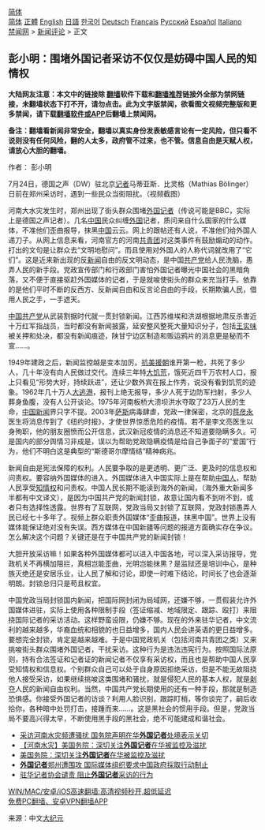  <!-- 面包屑导航 --> <div class="breadcrumb"><!-- GTranslate: https://gtranslate.io/ -->  <div class="switcher notranslate">  <div class="selected">  <a href="#" onclick="return false;"> 简体</a>  </div>  <div class="option">  <a href="https://www.bannedbook.org" onclick="doGTranslate('zh-CN|zh-CN');jQuery('div.switcher div.selected a').html(jQuery(this).html());return false;" title="简体中文" class="nturl selected"> 简体</a>  <a href="https://www.bannedbook.org/zh-tw/" onclick="doGTranslate('zh-CN|zh-TW');jQuery('div.switcher div.selected a').html(jQuery(this).html());return false;" title="繁體中文" class="nturl"> 正體</a>  <a href="https://www.bannedbook.org/en/" onclick="doGTranslate('zh-CN|en');jQuery('div.switcher div.selected a').html(jQuery(this).html());return false;" title="English" class="nturl"> English</a>  <a href="https://www.bannedbook.org/ja/" onclick="doGTranslate('zh-CN|ja');jQuery('div.switcher div.selected a').html(jQuery(this).html());return false;" title="日本語" class="nturl"> 日語</a>  <a href="https://www.bannedbook.org/ko/" onclick="doGTranslate('zh-CN|ko');jQuery('div.switcher div.selected a').html(jQuery(this).html());return false;" title="한국어" class="nturl"> 한국어</a>  <a href="https://www.bannedbook.org/de/" onclick="doGTranslate('zh-CN|de');jQuery('div.switcher div.selected a').html(jQuery(this).html());return false;" title="Deutsch" class="nturl"> Deutsch</a>  <a href="https://www.bannedbook.org/fr/" onclick="doGTranslate('zh-CN|fr');jQuery('div.switcher div.selected a').html(jQuery(this).html());return false;" title="Français" class="nturl"> Français</a>  <a href="https://www.bannedbook.org/ru/" onclick="doGTranslate('zh-CN|ru');jQuery('div.switcher div.selected a').html(jQuery(this).html());return false;" title="Русский" class="nturl"> Русский</a>  <a href="https://www.bannedbook.org/es/" onclick="doGTranslate('zh-CN|es');jQuery('div.switcher div.selected a').html(jQuery(this).html());return false;" title="Español" class="nturl"> Español</a>  <a href="https://www.bannedbook.org/it/" onclick="doGTranslate('zh-CN|it');jQuery('div.switcher div.selected a').html(jQuery(this).html());return false;" title="Italiano" class="nturl"> Italiano</a>  </div>  </div>      <div class='breadcrumb-sub'><!-- Breadcrumb NavXT 6.3.0 --> <a href="https://www.bannedbook.org/" class="home">禁闻网</a> &gt; <a href="https://www.bannedbook.org/bnews/comments/" class="category">新闻评论</a> &gt; 正文</div></div><h2>彭小明：围堵外国记者采访不仅仅是妨碍中国人民的知情权</h2> <p class="notice"><b>大陆网友注意：本文中的链接除 <a href="https://github.com/bannedbook/fanqiang" >翻墙</a>软件下载和<a href="https://github.com/killgcd/justmysocks/blob/master/README.md">翻墙推荐</a>链接外全部为禁网链接，未翻墙状态下打不开，请勿点击。此为文字版禁闻，欲看图文视频完整版和更多禁闻，请下载<a href="https://github.com/bannedbook/fanqiang">翻墙软件或APP</a>后翻墙上禁闻网。</p><p>备注：翻墙看新闻非常安全，翻墙以真实身份发表敏感言论有一定风险，但只看不说则没有任何风险，翻的人太多，政府管不过来，也不管。信息自由是天赋人权，请放心大胆的翻墙。</b></p>  <div class="entry"> <p>作者： 彭小明</p> <p id="conimg">7月24日，德国之声（DW）驻北京<a href="https://www.bannedbook.org/bnews/tag/%E8%AE%B0%E8%80%85/" class="st_tag internal_tag" rel="tag" title="标签 记者 下的日志">记者</a>马蒂亚斯．比灵格（Mathias Bölinger）日前在郑州采访时，遇到一些民众当街阻扰。（视频截图）</p>  <p>河南大水灾发生时，郑州出现了街头群众围堵<a href="https://www.bannedbook.org/bnews/tag/%e5%a4%96%e5%9b%bd%e8%ae%b0%e8%80%85/" class="st_tag internal_tag" rel="tag" title="标签 外国记者 下的日志">外国记者</a>（传说可能是BBC，实际上是德国之声记者）。几名<span class='wp_keywordlink_affiliate'><a href="https://www.bannedbook.org/" title="中国" target="_blank">中国</a></span>民众纠缠<a href="https://www.bannedbook.org/bnews/tag/%e5%a4%96%e5%9b%bd/" class="st_tag internal_tag" rel="tag" title="标签 外国 下的日志">外国</a>记者，质问来自什么国家的什么媒体，不准他们歪曲报导，抹黑<a href="https://www.bannedbook.org/bnews/tag/%E4%B8%AD%E5%9B%BD/" class="st_tag internal_tag" rel="tag" title="标签 中国 下的日志">中国</a>云云。网上的跟帖还有人说，不准他们给外国人递刀子。从网上信息来看，河南官方的河南<a href="https://www.bannedbook.org/bnews/tag/%e5%85%b1%e9%9d%92%e5%9b%a2/" class="st_tag internal_tag" rel="tag" title="标签 共青团 下的日志">共青团</a>对这类事件有鼓励煽动的动作。打出的文句是让群众去“文明地慰问”。而且使用对外国人的人称代词就改用了“它们”。这是近来新出现的反<span class='wp_keywordlink_affiliate'><a href="https://www.bannedbook.org/" title="新闻">新闻</a></span>自由的反文明动态，是中国<a href="https://www.bannedbook.org/bnews/tag/%e5%85%b1%e4%ba%a7%e5%85%9a/" class="st_tag internal_tag" rel="tag" title="标签 共产党 下的日志">共产党</a>给人民洗脑，愚弄人民的新手段。党政宣传部门和行政部门害怕外国记者曝光中国社会的黑暗角落，又不便于直接驱赶外国媒体的记者，于是就唆使街头的群众来充当打手。依靠的是他们平时不断的反西方、反新闻自由和反言论自由的手段，长期欺骗人民，借用人民之手，一手遮天。</p> <p><a href="https://www.bannedbook.org/bnews/tag/%e4%b8%ad%e5%9b%bd%e5%85%b1%e4%ba%a7%e5%85%9a/" class="st_tag internal_tag" rel="tag" title="标签 中国共产党 下的日志">中国共产党</a>从武装割据时代就一贯封锁新闻。江西苏维埃和洪湖根据地肃反杀害近十万红军指战员，当时都没有新闻披露，延安整风整死大量知识分子，包括<span class='wp_keywordlink'><a href="https://www.bannedbook.org/forum2/topic1262.html" title="王实味传" target="_blank">王实味</a></span>被关押和处决，都没有新闻痕迹，陕甘宁边区制造和贩运鸦片的消息更是秘而不宣……。</p>  <p>1949年建政之后，新闻监控越是变本加厉。<span class='wp_keywordlink'><a href="https://www.bannedbook.org/forum2/topic952.html" title="历史回顾：从“抗美援朝”到“大跃进”" target="_blank">抗美援朝</a></span>谁开第一枪，共死了多少人，几十年没有向人民做过交代。连续三年特<span class='wp_keywordlink'><a href="https://www.bannedbook.org/forum2/topic255.html" title="https://www.bannedbook.org/forum2/topic255.html" target="_blank">大饥荒</a></span>，饿死近四千万农村人口，报上只看见“形势大好，持续跃进”，还让少数外宾在报上作秀，说没有看到饥荒的迹象。1962年几十万人<span class='wp_keywordlink'><a href="https://www.bannedbook.org/forum2/topic951.html" title="大逃港 / 陈秉安 著" target="_blank">大逃港</a></span>，报刊上绝无报导，多少人死于边防军扫射，多少人葬身鱼腹，没有人公开谈论。1975年河南板桥大溃坝洪水夺取了23万人民的生命，<span class='wp_keywordlink_affiliate'><a href="https://www.bannedbook.org/bnews/cnnews/" title="中国新闻">中国新闻</a></span>界只字不提。2003年<span class='wp_keywordlink'><a href="https://www.bannedbook.org/forum5/topic42.html" title="萨斯、诚信与自救" target="_blank">萨斯</a></span>病毒肆虐，党政一律保密，北京的<span class='wp_keywordlink'><a href="https://www.bannedbook.org/forum2/topic194.html" title="《蒋彦永真话救中国》" target="_blank">蒋彦永</a></span>医生将消息传到了《纽约时报》，才使世界惊悉危险的疫情。若不是李文亮医生以身殉职，他的朋友圈愤而公开信息，武汉新冠疫情的消息还不知道要隐瞒多久。可是国内的部分舆情习非成是，误以为帮助党政隐瞒疫情是给自己争面子的“爱国”行为，他们不明白这是典型的“斯德哥尔摩情结”精神病兆。</p> <p>新闻自由是宪法保障的权利。人民要争取的是更透明、更广泛、更及时的信息权和问责权。要容纳外国媒体的进入。外国媒体进入中国实际上是在帮助<a href="https://www.bannedbook.org/bnews/tag/%e4%b8%ad%e5%9b%bd%e4%ba%ba/" class="st_tag internal_tag" rel="tag" title="标签 中国人 下的日志">中国人</a>，帮助人民享受<a href="https://www.bannedbook.org/bnews/tag/%E7%9F%A5%E6%83%85%E6%9D%83/" class="st_tag internal_tag" rel="tag" title="标签 知情权 下的日志">知情权</a>和问责权。中国人民长期不能读到海外的新闻，（海外重大新闻多半都有中文译文），是因为中国共产党的新闻封锁，故意让国内看不到听不到，或者只有选择性透露。世界有了互联网，党政当局又封锁了互联网，党政封锁愚弄人民已经七十多年了。视频上群众职责外国媒体“歪曲报道，抹黑中国”。世界上没有媒体能保证绝对没有失误。西方媒体在中国新疆等问题的报道方面确实存在争议。怎么解决这个问题？关键还是在于中国共产党的新闻封锁！</p>  <p>大胆开放采访嘛！如果各种外国媒体都可以进入中国各地，可以深入采访报导，党政机关不再横加阻拦，真相岂能歪曲，光明岂能抹黑？是监狱还是培训中心，是种族灭绝还是安居乐业，让人民了解和讨论，即使一时难下结论，时间长了也会逐渐明朗。封锁总归只是苟且权宜。</p> <p>中国党政当局封锁国内新闻，把国际网封闭为局域网，还嫌不够，一贯假装允许外国媒体进驻，实际上使用各种限制手段（签证缩减、地域限定、跟踪、殴打）来阻挠国际记者的采访活动。这样野蛮设限，仍嫌不够。现在的外来驻华记者，中文流利的越来越多，华裔血统和相貌的也日益增多，国内人民会讲英语的更日益增多。要想完全封锁，肯定是越来越难。于是中国党政机关（包括河南共青团之类）又来挑唆街头群众围堵外国记者，干扰采访。这种行为是违法违宪行为。按照国际法原则，持有合法签证和记者证的新闻记者不仅享有采访权，而且也是帮助中国人民享受知情权和信息权。个别群众自己可以处于自身原因拒绝采访，但是不能无故阻挠他人接受采访，如果继续挑唆这类围堵和骚扰，就是侵犯人民的基本人权，就是<span class='wp_keywordlink'><a href="https://www.bannedbook.org/forum2/topic21.html" title="《剥夺》 黄建民 著" target="_blank">剥夺</a></span>人民的新闻自由权利。当然，中国共产党长期使用的还有一种手段，那就是制造恐惧感。你接受外国记者的访谈？利用人脸识别，跟踪盯梢，等你谈完了，嗣后收拾你，各种暗中处罚打击，接踵而来……。这是黑社会的惯用手段。但是，党政当局不要高兴得太早，不断使用黑手段的黑社会，绝不可能建成和谐社会。</p>  <ul class='op-related-articles' title='相关阅读'> <li><a href='https://www.bannedbook.org/bnews/headline/20210730/1597131.html' target='_blank'>采访河南水灾频遭骚扰 国务院声明在华<b>外国记者</b>处境表示关切</a></li> <li><a href='https://www.bannedbook.org/bnews/headline/20210730/1597129.html' target='_blank'>【河南水灾】美国务院：深切关注<b>外国记者</b>在华被监控及滋扰</a></li> <li><a href='https://www.bannedbook.org/bnews/headline/20210730/1597014.html' target='_blank'>美国务院：深切关注<b>外国记者</b>在华被监控及滋扰</a></li> <li><a href='https://www.bannedbook.org/bnews/headline/20210729/1596031.html' target='_blank'><b>外国记者</b>郑州遭围攻 国际媒体组织要求中国政府採取行动制止</a></li> <li><a href='https://www.bannedbook.org/bnews/worldnews/20210728/1595575.html' target='_blank'>驻华记者协会谴责 阻止<b>外国记者</b>采访的行为</a></li> </ul> <p class="texttj"> <a href="https://github.com/bannedbook/fanqiang/wiki/V2ray%E6%9C%BA%E5%9C%BA" target="_blank">WIN/MAC/安卓/iOS高速翻墙:高清视频秒开,超低延迟</a><br/> <a href="https://github.com/bannedbook/fanqiang/wiki/%E7%A6%81%E9%97%BB%E7%BD%91%E5%AE%89%E5%8D%93%E7%BF%BB%E5%A2%99%E6%96%B0%E9%97%BBAPP" target="_blank">免费PC翻墙、安卓VPN翻墙APP</a></p><p> 来源：中文<span class='wp_keywordlink_affiliate'><a href="http://www.epochtimes.com/" title="大纪元" target="_blank">大纪元</a></span> </p><a name='sharetosocial'></a>  <div style="margin-bottom:5px;padding-bottom:5px;clear:both"> <div id="archive-pix-1" class="banner-ads"> <!-- AuctionX Display platform tag START --> <div id="26318x728x90x621x_ADSLOT2" clicktrack="%%CLICK_URL_ESC%%"></div> <!-- AuctionX Display platform tag END --> </div> <div id="archive-pix-2" class="banner-ads"> <!-- AuctionX Display platform tag START --> <div id="26315x300x250x621x_ADSLOT2" clicktrack="%%CLICK_URL_ESC%%"></div> <!-- AuctionX Display platform tag END --> </div> </div>  <div id="archive-pix-1" class="banner-ads"> <!-- AuctionX Display platform tag START --> <div id="26318x728x90x621x_ADSLOT3" clicktrack="%%CLICK_URL_ESC%%"></div> <!-- AuctionX Display platform tag END --> </div> </div><!--END ENTRY--> 